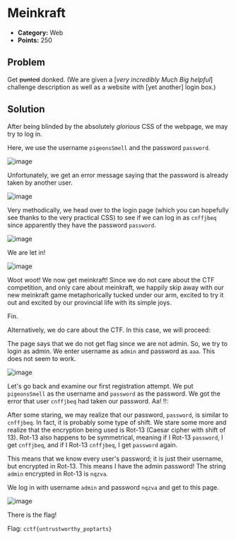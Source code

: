# Meinkraft
* **Category:** Web
* **Points:** 250
## Problem
Get ~~punted~~ donked. (We are given a [*very incredibly Much Big helpful*] challenge description as well as a website with [yet another] login box.)
## Solution
After being blinded by the absolutely *glorious* CSS of the webpage, we may try to log in.

Here, we use the username `pigeonsSmell` and the password `password`.

![image](https://user-images.githubusercontent.com/69173442/92047826-fc991b80-ed3a-11ea-81eb-5e47f630de15.png)


Unfortunately, we get an error message saying that the password is already taken by another user.

![image](https://user-images.githubusercontent.com/69173442/92047730-bba10700-ed3a-11ea-81bd-35fa8c800622.png)

Very methodically, we head over to the login page (which you can hopefully see thanks to the very practical CSS) to see if we can log in as `cnffjbeq` since apparently they have the password `password`.

![image](https://user-images.githubusercontent.com/69173442/92048027-85b05280-ed3b-11ea-9407-c2ae5f14dd0d.png)

We are let in!

![image](https://user-images.githubusercontent.com/69173442/92048058-9e206d00-ed3b-11ea-98c6-01108af0ecf6.png)

Woot woot! We now get meinkraft! Since we do not care about the CTF competition, and only care about meinkraft, we happily skip away with our new meinkraft game metaphorically tucked under our arm, excited to try it out and excited by our provincial life with its simple joys.

Fin.

Alternatively, we do care about the CTF. In this case, we will proceed:

The page says that we do not get flag since we are not admin. So, we try to login as admin. We enter username as `admin` and password as `aaa`. This does not seem to work.

![image](https://user-images.githubusercontent.com/69173442/92048690-33703100-ed3d-11ea-98db-b2908a8dbbe1.png)

Let's go back and examine our first registration attempt. We put `pigeonsSmell` as the username and `password` as the password. We got the error that user `cnffjbeq` had taken our password. Aa! !!:

After some staring, we may realize that our password, `password`, is similar to `cnffjbeq`. In fact, it is probably some type of shift. We stare some more and realize that the encryption being used is Rot-13 (Caesar cipher with shift of 13). Rot-13 also happens to be symmetrical, meaning if I Rot-13 `password`, I get `cnffjbeq`, and if I Rot-13 `cnffjbeq`, I get `password` again.

This means that we know every user's password; it is just their username, but encrypted in Rot-13. This means I have the admin password! The string `admin` encrypted in Rot-13 is `nqzva`.

We log in with username `admin` and password `nqzva` and get to this page.

![image](https://user-images.githubusercontent.com/69173442/92049077-3a4b7380-ed3e-11ea-8aa7-7dd22f55615a.png)

There is the flag!

Flag: ```cctf{untrustworthy_poptarts}```

